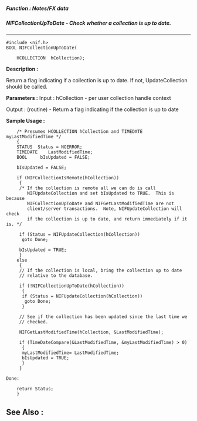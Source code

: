 ##### Function : Notes/FX data
##### NIFCollectionUpToDate - Check whether a collection is up to date.
---
```
#include <nif.h>
BOOL NIFCollectionUpToDate(

	HCOLLECTION  hCollection);
```
**Description :**

Return a flag indicating if a collection is up to date. If not, 
UpdateCollection should be called.

**Parameters :**
Input :
hCollection  -  per user collection handle context

Output :
(routine)  -  Return a flag indicating if the collection is up to date



**Sample Usage :**
```
	/* Presumes HCOLLECTION hCollection and TIMEDATE myLastModifiedTime */
	{
	STATUS	Status = NOERROR;
	TIMEDATE	LastModifiedTime;
	BOOL 	 bIsUpdated = FALSE;

	bIsUpdated = FALSE;

	if (NIFCollectionIsRemote(hCollection))
	 {
	 /* If the collection is remote all we can do is call
	 	NIFUpdateCollection and set bIsUpdated to TRUE.  This is 
because
	 	NIFCollectionUpToDate and NIFGetLastModifiedTime are not
	 	client/server transactions.  Note, NIFUpdateCollection will 
check
	 	if the collection is up to date, and return immediately if it 
is. */

	 if (Status = NIFUpdateCollection(hCollection))
	  goto Done;
	 
	 bIsUpdated = TRUE;
	 }
	else
	 {
	 // If the collection is local, bring the collection up to date
	 // relative to the database.

	 if (!NIFCollectionUpToDate(hCollection))
	  {
	  if (Status = NIFUpdateCollection(hCollection))
	   goto Done;
	  }

	 // See if the collection has been updated since the last time we
	 // checked. 

	 NIFGetLastModifiedTime(hCollection, &LastModifiedTime);

	 if (TimeDateCompare(&LastModifiedTime, &myLastModifiedTime) > 0)
	  {
	  myLastModifiedTime= LastModifiedTime;
	  bIsUpdated = TRUE;
	  }
	 }

Done:

	return Status;
	}
```
**See Also :**
---
